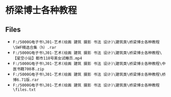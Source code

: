 # 桥梁博士各种教程

## Files

- `F:/5000G电子书\J01-艺术(绘画 建筑 摄影 书法 设计)\建筑类\桥梁博士各种教程\SWF精选合集（h）.rar`
- `F:/5000G电子书\J01-艺术(绘画 建筑 摄影 书法 设计)\建筑类\桥梁博士各种教程\【星空小站】都市118号美女试睡员.mp4`
- `F:/5000G电子书\J01-艺术(绘画 建筑 摄影 书法 设计)\建筑类\桥梁博士各种教程\中医书籍700本.zip`
- `F:/5000G电子书\J01-艺术(绘画 建筑 摄影 书法 设计)\建筑类\桥梁博士各种教程\桥博6.71版.rar`
- `F:/5000G电子书\J01-艺术(绘画 建筑 摄影 书法 设计)\建筑类\桥梁博士各种教程\files.txt`
